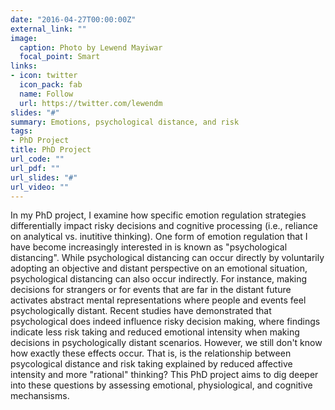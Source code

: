 ```yaml
---
date: "2016-04-27T00:00:00Z"
external_link: ""
image: 
  caption: Photo by Lewend Mayiwar
  focal_point: Smart
links:
- icon: twitter
  icon_pack: fab
  name: Follow
  url: https://twitter.com/lewendm
slides: "#"
summary: Emotions, psychological distance, and risk
tags:
- PhD Project
title: PhD Project
url_code: ""
url_pdf: ""
url_slides: "#"
url_video: ""
---
```


In my PhD project, I examine how specific emotion regulation strategies differentially impact risky decisions and cognitive processing (i.e., reliance on analytical vs. inutitive thinking). One form of emotion regulation that I have become increasingly interested in is known as "psychological distancing". While psychological distancing can occur directly by voluntarily adopting an objective and distant perspective on an emotional situation, psychological distancing can also occur indirectly. For instance, making decisions for strangers or for events that are far in the distant future activates abstract mental representations where people and events feel psychologically distant. Recent studies have demonstrated that psychological does indeed influence risky decision making, where findings indicate less risk taking and reduced emotional intensity when making decisions in psychologically distant scenarios. However, we still don't know how exactly these effects occur. That is, is the relationship between psycological distance and risk taking explained by reduced affective intensity and more "rational" thinking? This PhD project aims to dig deeper into these questions by assessing emotional, physiological, and cognitive mechansisms.
